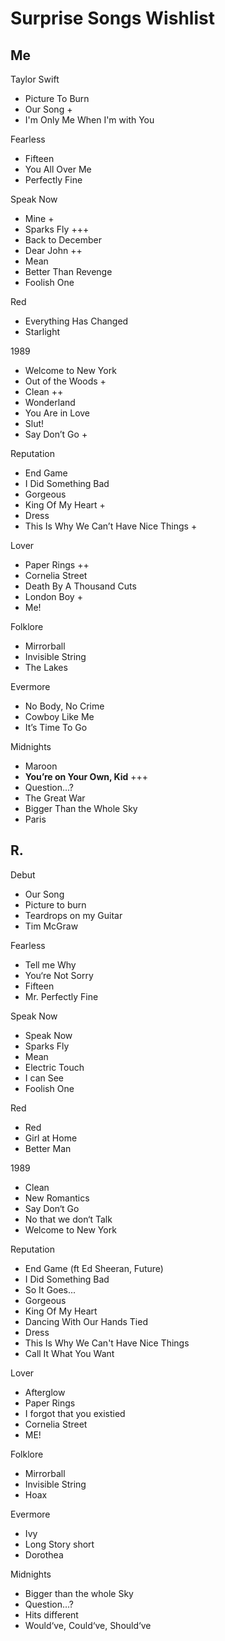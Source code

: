 # Surprise Songs Wishlist

## Me

Taylor Swift

- Picture To Burn
- Our Song +
- I'm Only Me When I'm with You

Fearless

- Fifteen
- You All Over Me
- Perfectly Fine

Speak Now

- Mine +
- Sparks Fly +++
- Back to December
- Dear John ++
- Mean
- Better Than Revenge
- Foolish One

Red

- Everything Has Changed
- Starlight

1989

- Welcome to New York
- Out of the Woods +
- Clean ++
- Wonderland
- You Are in Love
- Slut!
- Say Don’t Go +

Reputation

- End Game
- I Did Something Bad
- Gorgeous
- King Of My Heart +
- Dress
- This Is Why We Can’t Have Nice Things +

Lover

- Paper Rings ++
- Cornelia Street
- Death By A Thousand Cuts
- London Boy +
- Me!

Folklore

- Mirrorball
- Invisible String
- The Lakes

Evermore

- No Body, No Crime
- Cowboy Like Me
- It’s Time To Go

Midnights

- Maroon
- **You’re on Your Own, Kid** +++
- Question…?
- The Great War
- Bigger Than the Whole Sky
- Paris

## R.

Debut

- Our Song
- Picture to burn
- Teardrops on my Guitar
- Tim McGraw

Fearless

- Tell me Why
- You‘re Not Sorry
- Fifteen
- Mr. Perfectly Fine

Speak Now

- Speak Now
- Sparks Fly
- Mean
- Electric Touch
- I can See
- Foolish One

Red

- Red
- Girl at Home
- Better Man

1989

- Clean
- New Romantics
- Say Don‘t Go
- No that we don‘t Talk
- Welcome to New York

Reputation

- End Game (ft Ed Sheeran, Future)
- I Did Something Bad
- So It Goes...
- Gorgeous
- King Of My Heart
- Dancing With Our Hands Tied
- Dress
- This Is Why We Can't Have Nice Things
- Call It What You Want

Lover

- Afterglow
- Paper Rings
- I forgot that you existied
- Cornelia Street
- ME!


Folklore

- Mirrorball
- Invisible String
- Hoax

Evermore

- Ivy
- Long Story short
- Dorothea

Midnights

- Bigger than the whole Sky
- Question…?
- Hits different
- Would‘ve, Could‘ve, Should‘ve
